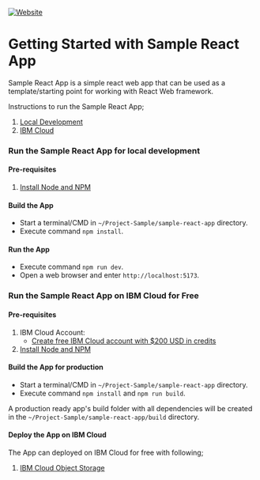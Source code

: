 [![Website](https://img.shields.io/badge/View-Website-blue)](https://sample-project.s3-web.us-east.cloud-object-storage.appdomain.cloud)

# Getting Started with Sample React App

Sample React App is a simple react web app that can be used as a template/starting point for working with React Web framework.

Instructions to run the Sample React App;

1. [Local Development](#run-the-sample-react-app-for-local-development)
2. [IBM Cloud](#run-the-sample-react-app-on-IBM-cloud-for-free)

### Run the Sample React App for local development

#### Pre-requisites

1. [Install Node and NPM](https://nodejs.org/en/download/)

#### Build the App

- Start a terminal/CMD in `~/Project-Sample/sample-react-app` directory.
- Execute command `npm install`.

#### Run the App

- Execute command `npm run dev`.
- Open a web browser and enter `http://localhost:5173`.

### Run the Sample React App on IBM Cloud for Free

#### Pre-requisites

1. IBM Cloud Account:
   - [Create free IBM Cloud account with $200 USD in credits](https://developer.ibm.com/callforcode/get-started/)
2. [Install Node and NPM](https://nodejs.org/en/download/)

#### Build the App for production

- Start a terminal/CMD in `~/Project-Sample/sample-react-app` directory.
- Execute command `npm install` and `npm run build`.

A production ready app's build folder with all dependencies will be created in the `~/Project-Sample/sample-react-app/build` directory.

#### Deploy the App on IBM Cloud

The App can deployed on IBM Cloud for free with following;

1. [IBM Cloud Object Storage](./docs/IBM_CLOUD_OBJECT_STORAGE_DEPLOYMENT.md)
